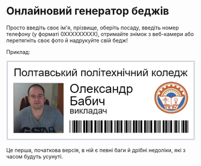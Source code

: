 # Онлайновий генератор беджів
Просто введіть своє ім'я, прізвище, оберіть посаду, введіть номер телефону (у форматі 0ХХХХХХХХХ), отримайте знімок з веб-камери або перетягніть своє фото й надрукуйте свій бедж!

Приклад:

![Приклад беджа](https://github.com/ppc-ntu-khpi/badge/blob/master/Sample.PNG)

Це перша, початкова версія, в ній є певні баги й дрібні недоліки, які з часом будуть усунуті.
